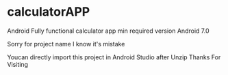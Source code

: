 # calculatorAPP
Android Fully functional calculator app min required version Android 7.0

Sorry for project name I know it's mistake

Youcan directly import this project in Android Studio after Unzip 
Thanks For Visiting
